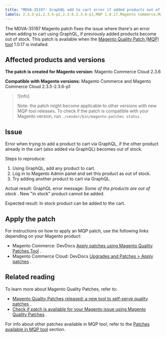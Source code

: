 ```yaml
---
title: "MDVA-35197: GraphQL add to cart error if added products out of stock"
labels: 2.3.5-p1,2.3.5-p2,2.3.6,2.3.6-p1,MQP 1.0.17,Magento Commerce,Magento Commerce Cloud,Magento Quality Patches,support tools
---
```


The MDVA-35197 Magento patch fixes the issue where there's an error when adding to cart using GraphQL, if previously added products become out of stock. This patch is available when the [Magento Quality Patch (MQP) tool](https://support.magento.com/hc/en-us/articles/360047139492) 1.0.17 is installed.

## Affected products and versions

 **The patch is created for Magento version:** Magento Commerce Cloud 2.3.6

 **Compatible with Magento versions:** Magento Commerce and Magento Commerce Cloud 2.3.5-2.3.6-p1

>![info]
>
>Note: the patch might become applicable to other versions with new MQP tool releases. To check if the patch is compatible with your Magento version, run `./vendor/bin/magento-patches status` .

## Issue

Error when trying to add a product to cart via GraphQL, if the other product already in the cart (also added via GraphQL) becomes out of stock.

 <span class="wysiwyg-underline">Steps to reproduce:</span> 

1. Using GraphQL, add any product to cart.
1. Log in to Magento Admin panel and set this product as out of stock.
1. Try adding another product to cart via GraphQL.

 <span class="wysiwyg-underline">Actual result:</span> GraphQL error message: *Some of the products are out of stock* . New "in stock" product cannot be added.

 <span class="wysiwyg-underline">Expected result:</span> In stock product can be added to the cart.

## Apply the patch

For instructions on how to apply an MQP patch, use the following links depending on your Magento product:

* Magento Commerce: DevDocs [Apply patches using Magento Quality Patches Tool](https://devdocs.magento.com/guides/v2.4/comp-mgr/patching/mqp.html) .
* Magento Commerce Cloud: DevDocs [Upgrades and Patches > Apply patches](https://devdocs.magento.com/cloud/project/project-patch.html) .

## Related reading

To learn more about Magento Quality Patches, refer to:

* [Magento Quality Patches released: a new tool to self-serve quality patches](https://support.magento.com/hc/en-us/articles/360047139492) .
* [Check if patch is available for your Magento issue using Magento Quality Patches](https://support.magento.com/hc/en-us/articles/360047125252) .

For info about other patches available in MQP tool, refer to the [Patches available in MQP tool](https://support.magento.com/hc/en-us/sections/360010506631-Patches-available-in-MQP-tool-) section.